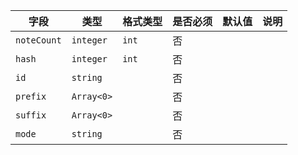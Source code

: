 | 字段 | 类型 | 格式类型 | 是否必须 | 默认值 | 说明 |
|---|---|---|---|---|---|
| `noteCount` | `integer` | `int` | 否 |  |
| `hash` | `integer` | `int` | 否 |  |
| `id` | `string` |  | 否 |  |
| `prefix` | `Array<0>` |  | 否 |  |
| `suffix` | `Array<0>` |  | 否 |  |
| `mode` | `string` |  | 否 |  |
